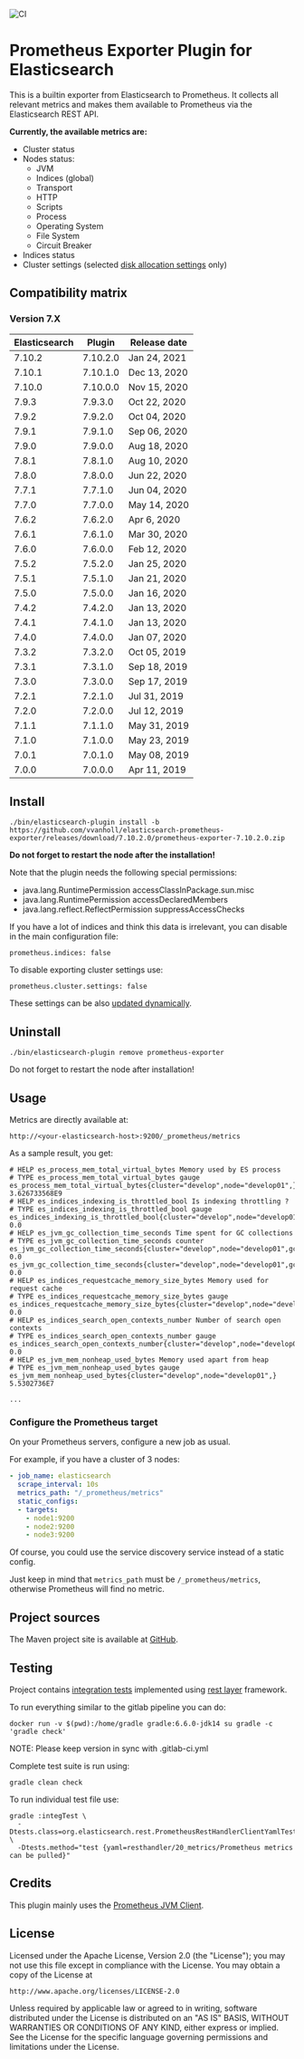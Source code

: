 ![CI](https://github.com/vvanholl/elasticsearch-prometheus-exporter/workflows/CI/badge.svg?branch=master)

# Prometheus Exporter Plugin for Elasticsearch

This is a builtin exporter from Elasticsearch to Prometheus.
It collects all relevant metrics and makes them available to Prometheus via the Elasticsearch REST API.

**Currently, the available metrics are:**

- Cluster status
- Nodes status:
    - JVM
    - Indices (global)
    - Transport
    - HTTP
    - Scripts
    - Process
    - Operating System
    - File System
    - Circuit Breaker
- Indices status
- Cluster settings (selected [disk allocation settings](https://www.elastic.co/guide/en/elasticsearch/reference/master/disk-allocator.html) only)

## Compatibility matrix

### Version 7.X

| Elasticsearch  | Plugin         | Release date |
| -------------- | -------------- | ------------ |
| 7.10.2         | 7.10.2.0       | Jan 24, 2021 |
| 7.10.1         | 7.10.1.0       | Dec 13, 2020 |
| 7.10.0         | 7.10.0.0       | Nov 15, 2020 |
| 7.9.3          | 7.9.3.0        | Oct 22, 2020 |
| 7.9.2          | 7.9.2.0        | Oct 04, 2020 |
| 7.9.1          | 7.9.1.0        | Sep 06, 2020 |
| 7.9.0          | 7.9.0.0        | Aug 18, 2020 |
| 7.8.1          | 7.8.1.0        | Aug 10, 2020 |
| 7.8.0          | 7.8.0.0        | Jun 22, 2020 |
| 7.7.1          | 7.7.1.0        | Jun 04, 2020 |
| 7.7.0          | 7.7.0.0        | May 14, 2020 |
| 7.6.2          | 7.6.2.0        | Apr  6, 2020 |
| 7.6.1          | 7.6.1.0        | Mar 30, 2020 |
| 7.6.0          | 7.6.0.0        | Feb 12, 2020 |
| 7.5.2          | 7.5.2.0        | Jan 25, 2020 |
| 7.5.1          | 7.5.1.0        | Jan 21, 2020 |
| 7.5.0          | 7.5.0.0        | Jan 16, 2020 |
| 7.4.2          | 7.4.2.0        | Jan 13, 2020 |
| 7.4.1          | 7.4.1.0        | Jan 13, 2020 |
| 7.4.0          | 7.4.0.0        | Jan 07, 2020 |
| 7.3.2          | 7.3.2.0        | Oct 05, 2019 |
| 7.3.1          | 7.3.1.0        | Sep 18, 2019 |
| 7.3.0          | 7.3.0.0        | Sep 17, 2019 |
| 7.2.1          | 7.2.1.0        | Jul 31, 2019 |
| 7.2.0          | 7.2.0.0        | Jul 12, 2019 |
| 7.1.1          | 7.1.1.0        | May 31, 2019 |
| 7.1.0          | 7.1.0.0        | May 23, 2019 |
| 7.0.1          | 7.0.1.0        | May 08, 2019 |
| 7.0.0          | 7.0.0.0        | Apr 11, 2019 |

## Install

`./bin/elasticsearch-plugin install -b https://github.com/vvanholl/elasticsearch-prometheus-exporter/releases/download/7.10.2.0/prometheus-exporter-7.10.2.0.zip`

**Do not forget to restart the node after the installation!**

Note that the plugin needs the following special permissions:

- java.lang.RuntimePermission accessClassInPackage.sun.misc
- java.lang.RuntimePermission accessDeclaredMembers
- java.lang.reflect.ReflectPermission suppressAccessChecks

If you have a lot of indices and think this data is irrelevant, you can disable in the main configuration file:

```
prometheus.indices: false
```

To disable exporting cluster settings use:
```
prometheus.cluster.settings: false
```

These settings can be also [updated dynamically](https://www.elastic.co/guide/en/elasticsearch/reference/master/cluster-update-settings.html).

## Uninstall

`./bin/elasticsearch-plugin remove prometheus-exporter`

Do not forget to restart the node after installation!

## Usage

Metrics are directly available at:

    http://<your-elasticsearch-host>:9200/_prometheus/metrics

As a sample result, you get:

```
# HELP es_process_mem_total_virtual_bytes Memory used by ES process
# TYPE es_process_mem_total_virtual_bytes gauge
es_process_mem_total_virtual_bytes{cluster="develop",node="develop01",} 3.626733568E9
# HELP es_indices_indexing_is_throttled_bool Is indexing throttling ?
# TYPE es_indices_indexing_is_throttled_bool gauge
es_indices_indexing_is_throttled_bool{cluster="develop",node="develop01",} 0.0
# HELP es_jvm_gc_collection_time_seconds Time spent for GC collections
# TYPE es_jvm_gc_collection_time_seconds counter
es_jvm_gc_collection_time_seconds{cluster="develop",node="develop01",gc="old",} 0.0
es_jvm_gc_collection_time_seconds{cluster="develop",node="develop01",gc="young",} 0.0
# HELP es_indices_requestcache_memory_size_bytes Memory used for request cache
# TYPE es_indices_requestcache_memory_size_bytes gauge
es_indices_requestcache_memory_size_bytes{cluster="develop",node="develop01",} 0.0
# HELP es_indices_search_open_contexts_number Number of search open contexts
# TYPE es_indices_search_open_contexts_number gauge
es_indices_search_open_contexts_number{cluster="develop",node="develop01",} 0.0
# HELP es_jvm_mem_nonheap_used_bytes Memory used apart from heap
# TYPE es_jvm_mem_nonheap_used_bytes gauge
es_jvm_mem_nonheap_used_bytes{cluster="develop",node="develop01",} 5.5302736E7

...
```

### Configure the Prometheus target

On your Prometheus servers, configure a new job as usual.

For example, if you have a cluster of 3 nodes:

```YAML
- job_name: elasticsearch
  scrape_interval: 10s
  metrics_path: "/_prometheus/metrics"
  static_configs:
  - targets:
    - node1:9200
    - node2:9200
    - node3:9200
```

Of course, you could use the service discovery service instead of a static config.

Just keep in mind that `metrics_path` must be `/_prometheus/metrics`, otherwise Prometheus will find no metric.

## Project sources

The Maven project site is available at [GitHub](https://github.com/vvanholl/elasticsearch-prometheus-exporter).

## Testing

Project contains [integration tests](src/test/resources/rest-api-spec) implemented using
[rest layer](https://github.com/elastic/elasticsearch/blob/master/TESTING.asciidoc#testing-the-rest-layer)
framework.

To run everything similar to the gitlab pipeline you can do:
```
docker run -v $(pwd):/home/gradle gradle:6.6.0-jdk14 su gradle -c 'gradle check'
```
NOTE: Please keep version in sync with .gitlab-ci.yml


Complete test suite is run using:
```
gradle clean check
```

To run individual test file use:
```
gradle :integTest \
  -Dtests.class=org.elasticsearch.rest.PrometheusRestHandlerClientYamlTestSuiteIT \
  -Dtests.method="test {yaml=resthandler/20_metrics/Prometheus metrics can be pulled}"
```

## Credits

This plugin mainly uses the [Prometheus JVM Client](https://github.com/prometheus/client_java).

## License

Licensed under the Apache License, Version 2.0 (the "License");
you may not use this file except in compliance with the License.
You may obtain a copy of the License at

    http://www.apache.org/licenses/LICENSE-2.0

Unless required by applicable law or agreed to in writing, software
distributed under the License is distributed on an "AS IS" BASIS,
WITHOUT WARRANTIES OR CONDITIONS OF ANY KIND, either express or implied.
See the License for the specific language governing permissions and
limitations under the License.
